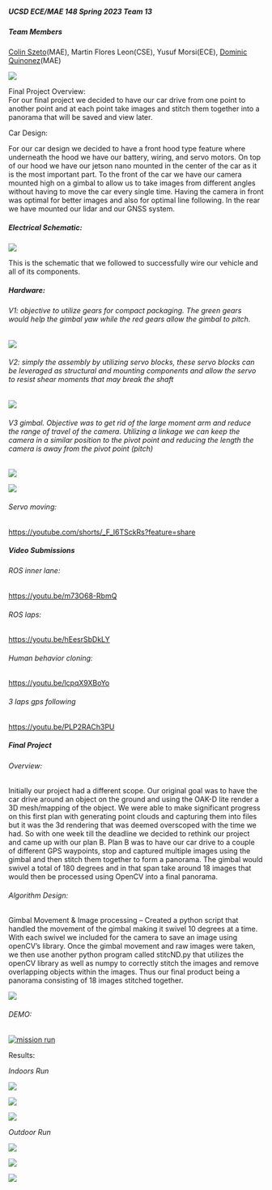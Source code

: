 ##### UCSD ECE/MAE 148 Spring 2023 Team 13


##### Team Members

[Colin Szeto](mailto:cszeto@ucsd.edu)(MAE), Martin Flores Leon(CSE), Yusuf Morsi(ECE), [Dominic Quinonez](mailto:dmquinon@ucsd.edu)(MAE)

![](https://lh5.googleusercontent.com/iS5lAORZ4h9Co1goMg14JcI_lDNIP77eHcVNOOUyOVVRmAoKkO7llHE2fz9MXiIKfYwbJjuDlobRydKOwqm36LhZcJrDULBIi3FcBilmd-IZpmGJqW-3EHEzq4725zKYT55Wvm1wi7o2ygwNconTjuM)

Final Project Overview:  
For our final project we decided to have our car drive from one point to another point and at each point take images and stitch them together into a panorama that will be saved and view later. 

Car Design:

For our car design we decided to have a front hood type feature where underneath the hood we have our battery, wiring, and servo motors. On top of our hood we have our jetson nano mounted in the center of the car as it is the most important part. To the front of the car we have our camera mounted high on a gimbal to allow us to take images from different angles without having to move the car every single time. Having the camera in front was optimal for better images and also for optimal line following. In the rear we have mounted our lidar and our GNSS system.


##### Electrical Schematic: 

![](https://lh3.googleusercontent.com/UGsK9eaaBPQoW64z_iIWD3uI3NEcf9nSjy0ejIT-jly79kv5fTSLtPaIds0mv0si6z_4gqiAbhwvPOrs9T51NE7U6wgT5EEZhMTG0CrZgNnx2ZZbBrTqO2L9NfMnIUKE8uHbW4Yfe54SrZuPsPj4hdU)

This is the schematic that we followed to successfully wire our vehicle and all of its components.


##### Hardware: 


###### _V1: objective to utilize gears for compact packaging. The green gears would help the gimbal yaw while the red gears allow the gimbal to pitch._ 

![](https://lh6.googleusercontent.com/LI5zHHalXJidVnefKfnGtQPs8NcmErGbldLNXyEBFHE-muq96bdDhxDs4O7c9wVR46TV7FlGNPcbxYnP1OQuFCzw5OtVVm45uv1WrolGtPwF0dkoD0uf6v6eugN1HUml2dEj2UrSHwtV5tfEzTT4Nf0)


###### _V2: simply the assembly by utilizing servo blocks, these servo blocks can be leveraged as structural and mounting components and allow the servo to resist shear moments that may break the shaft_

![](https://lh3.googleusercontent.com/h0TbPY-7VQpNTPmkw4KSAA4ktqF2Xy_kwb3fBMM3FJveibvy4J8xalKwv57_YfrTfXBeR0GnyA9MP-SI7UVlU3_PfVuID0I35ej8LREgMu8FqvYdsSx7eS1Us6H7KlDPg7P7xzxcTzlpzdb0c_aGt2Q)


###### _V3 gimbal. Objective was to get rid of the large moment arm and reduce the range of travel of the camera. Utilizing a linkage we can keep the camera in a similar position to the pivot point and reducing the length the camera is away from the pivot point (pitch)_

![](https://lh3.googleusercontent.com/5_7LBACfDdK7hSa7p8oVbGq_SQ7gCez5is_I92_d0A4jSJ9cEVMhAGG5r7JYlsZVeJPFrI7UVKhxIumUUMuRqfUgvv5Ef7rt1Owqy9dd3Z6HplSBZSu9KmBWVL_18nMRWLOuGJ1B4h33-JwJSCz-nck)

![](https://lh6.googleusercontent.com/JhTEDNu4PmTe3fp_b4Z-tE_scn8ybvfaxxv1RfD1fCzFgn6atay9RsV-epAyweoLrO9_vjGehvxJJtZSNsy1rPqSm6lOFCMvtVC-v-wrUmOdk5xYqpzIktkf-d387U1_ujZ8DZ3Swv6j4JdeTOpL8Sk)


###### _Servo moving:_

<https://youtube.com/shorts/_F_l6TSckRs?feature=share>


##### Video Submissions


###### _ROS inner lane:_ 

<https://youtu.be/m73O68-RbmQ>


###### _ROS laps:_ 

<https://youtu.be/hEesrSbDkLY>


###### _Human behavior cloning:_ 

<https://youtu.be/lcpqX9XBoYo>


###### _3 laps gps following_

<https://youtu.be/PLP2RACh3PU>


##### Final Project


###### _Overview:_ 

Initially our project had a different scope. Our original goal was to have the car drive around an object on the ground and using the OAK-D lite render a 3D mesh/mapping of the object. We were able to make significant progress on this first plan with generating point clouds and capturing them into files but it was the 3d rendering that was deemed overscoped with the time we had. So with one week till the deadline we decided to rethink our project and came up with our plan B. Plan B was to have our car drive to a couple of different GPS waypoints, stop and captured multiple images using the gimbal and then stitch them together to form a panorama. The gimbal would swivel a total of 180 degrees and in that span take around 18 images that would then be processed using OpenCV into a final panorama. 


###### _Algorithm Design:_ 

Gimbal Movement & Image processing – Created a python script that handled the movement of the gimbal making it swivel 10 degrees at a time. With each swivel we included for the camera to save an image using openCV’s library. Once the gimbal movement and raw images were taken, we then use another python program called stitcND.py that utilizes the openCV library as well as numpy to correctly stitch the images and remove overlapping objects within the images. Thus our final product being a panorama consisting of 18 images stitched together. 

![](https://lh6.googleusercontent.com/698d0hlSoYlySs_S9QgBiK1NxxyAnOfl_xcndCdQya_IUxwrJ637aVwiCnpcBJ4pnWqum849n96Bu3KIxC1giVCh4hoL3LI_Z4kCcEwIqJ659qeKl6osFzZrJJlT1oADAyn3smkCMabRR5l4wM4oVgk)


###### _DEMO:_ 

[![mission run](thumbnail_image_url)]([https://youtu.be/PLP2RACh3PU](https://photos.google.com/share/AF1QipPehQETBrWRc1ZGd1liKMvZB0Z1QmhfP4V50KVzhhgaC1J4FJT_glDC6XSNK2S6dg/photo/AF1QipPYNYSp7jWlzqx626q61PSZM1WQvkwk9rO8xO0_?key=LW1kUlI5cFBxYkpHZUFrZWE1X3hpM2lBYmJyN3dB))


Results: 

_Indoors Run_

![](https://lh3.googleusercontent.com/6PNPa1cjwmaSy7XqOmKdq_rk-HXxWKioTsWK0a9XKgECeo6L4DlY4ZrQzrXIc_gnctYv8zpK0G36lyar9_MomfiS7AmY_rgemIs0guhvolcGDSHoNl9GPKNusLKgJs-EXUjiG31BpaEIEKeDZNuo_YA)

![](https://lh5.googleusercontent.com/SdzjxxhawaRsoG9PvOXaX_Cjm816sB36e9ByEjXciIpYeL3KPzZ-gTnKwUFrLvpq_Vd3GtTXjIRTqIJ5tzh4qfBOv_pnsEd8ZF3jhbU7Fmt48rTxE9wwEez9Z3MR-SNGrx-9YmtZJE0VTEJnyMk3nww)

![](https://lh5.googleusercontent.com/De64uNRnpMaYpLp4L8TH7IF-6aYm1w15fsmxTSqmPcD85FAsbQUDwMxBkj2Gc2E-5jYUG7y71qv22iKza2MLLmionc92iEQvydO0FfWSvHeh1cupNIKptTYpOAS3dcJSIjnsE60VUBPmkXkNS6mxPoQ)

_Outdoor Run_ 

![](https://lh6.googleusercontent.com/SLy1IAtqFmlvoS_lg8jvKIr0PmxZZ9NEjssI5Mi-mqfb2KGRKUMC3DBd7ccn5Q4hbcFbVquf1bmj8PB9H9CIIBP8Qev0dGR4p_MMBom3grbohgHqq3x_6MAU4WAtiO5ns4ed3bLv1Wgg8yXVl8Wp0bw)

![](https://lh6.googleusercontent.com/MNKSXHjGxZ31T7oMhLy30mFaVnAX2iNKJN-FnpXSruSrl7JKc0N8Yf0U9XX6lv2T-97K_50rjniNeBRUadh2LoDHMhQJuYfBfXE-HjCfB36MoDsMeS3RejyHoX1pZ20WOsNxAMCard4VODLOs2prYg8)

![](https://lh6.googleusercontent.com/Q70LiGDRXfvMDy4zurNtcbXIQmHlGQeB31lbScWJyQ091KHhdo90vRL7H7TtXbMn99d1mHFL8vWGHiZHzGBaUofR_LfDGvUexzyi-uiPtmlGFpjvOXE8CVpmNxR1ZSM3CMhRCDwy7nsxZhEic97OzCU)
  </div>
